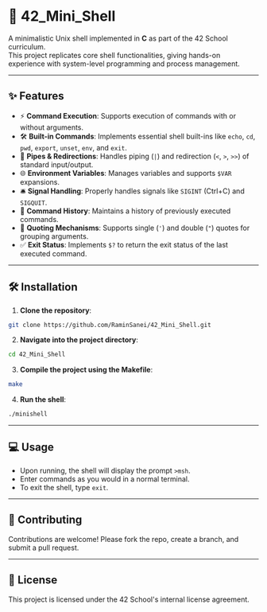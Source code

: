 # 🐚 42_Mini_Shell

A minimalistic Unix shell implemented in **C** as part of the 42 School curriculum.  
This project replicates core shell functionalities, giving hands-on experience with system-level programming and process management.

---

## ✨ Features

- ⚡ **Command Execution**: Supports execution of commands with or without arguments.  
- 🛠️ **Built-in Commands**: Implements essential shell built-ins like `echo`, `cd`, `pwd`, `export`, `unset`, `env`, and `exit`.  
- 🔄 **Pipes & Redirections**: Handles piping (`|`) and redirection (`<`, `>`, `>>`) of standard input/output.  
- 🌐 **Environment Variables**: Manages variables and supports `$VAR` expansions.  
- 🛎️ **Signal Handling**: Properly handles signals like `SIGINT` (Ctrl+C) and `SIGQUIT`.  
- 📜 **Command History**: Maintains a history of previously executed commands.  
- 📝 **Quoting Mechanisms**: Supports single (`'`) and double (`"`) quotes for grouping arguments.  
- ✅ **Exit Status**: Implements `$?` to return the exit status of the last executed command.  

---

## 🛠️ Installation

1. **Clone the repository**:

```bash
git clone https://github.com/RaminSanei/42_Mini_Shell.git
```

2. **Navigate into the project directory**:

```bash
cd 42_Mini_Shell
```

3. **Compile the project using the Makefile**:

```bash
make
```

4. **Run the shell**:

```bash
./minishell
```

---

## 💻 Usage

- Upon running, the shell will display the prompt `>msh`.  
- Enter commands as you would in a normal terminal.  
- To exit the shell, type `exit`.  

---

## 🤝 Contributing

Contributions are welcome! Please fork the repo, create a branch, and submit a pull request.  

---

## 📜 License

This project is licensed under the 42 School's internal license agreement.
